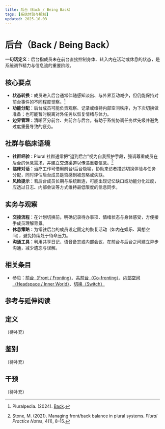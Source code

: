 ```yaml
---
title: 后台（Back / Being Back）
tags: [系统体验与机制]
updated: 2025-10-03
---
```

# 后台（Back / Being Back）

**一句话定义**：后台指成员未在前台直接控制身体、转入内在活动或休息的状态，是系统调节精力与信息流的重要阶段。

## 核心要点

- **状态转换**：成员进入后台通常伴随感知淡出、与外界互动减少，但仍能保持对前台事件的不同程度觉察。[^pluralpedia-back]
- **功能分配**：后台成员可能负责观察、记录或维持内部空间秩序，为下次切换做准备；也可能暂时脱离对外任务以恢复情绪与体力。
- **边界管理**：清晰区分前台、共前台与后台，有助于系统协调任务优先级并避免过度重叠导致的疲劳。

## 社群与临床语境

- **社群经验**：Plural 社群通常把“退到后台”视为自我照护手段，强调尊重成员在后台的休息需求，并建立交流渠道以传递重要信息。[^stone2021]
- **临床对话**：治疗工作可借用前台/后台隐喻，协助来访者描述切换体验与任务分配，同时评估后台成员是否感到被忽略或失联。
- **风险提示**：若后台成员长期与系统断连，可能出现记忆缺口或功能分化过度，应透过日志、内部会议等方式维持最低限度的信息同步。

## 实务与观察

- **交接流程**：在计划切换前，明确记录待办事项、情绪状态与身体感受，方便接手成员理解背景。
- **休息策略**：为常驻后台的成员设定固定的恢复活动（如内在娱乐、冥想空间），避免持续处于待命压力。
- **沟通工具**：利用共享日记、语音备忘或内部会议，在前台与后台之间建立异步沟通，减少遗忘与误解。

## 相关条目

- 参见：[前台（Front / Fronting）](entries/Front-Fronting.md)、[共前台（Co-fronting）](entries/Co-Fronting.md)、[内部空间（Headspace / Inner World）](entries/Headspace-Inner-World.md)、[切换（Switch）](entries/Switch.md)

## 参考与延伸阅读

[^pluralpedia-back]: Pluralpedia. (2024). [Back](https://pluralpedia.org/w/Back).
[^stone2021]: Stone, M. (2021). Managing front/back balance in plural systems. *Plural Practice Notes*, 4(1), 8–15.

## 定义

（待补充）

## 鉴别

（待补充）

## 干预

（待补充）
